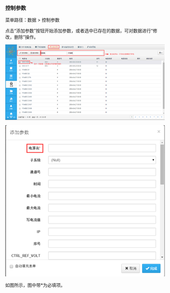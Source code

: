 ### 控制参数

菜单路径：数据 > 控制参数

点击“添加参数”按钮开始添加参数，或者选中已存在的数据，可对数据进行“修改，删除”操作。

![控制参数](..\images\控制参数1.png)

![控制参数](..\images\控制参数2.png)

如图所示，图中带*为必填项。